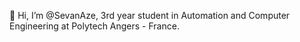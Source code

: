 👋 Hi, I’m @SevanAze, 3rd year student in Automation and Computer Engineering at Polytech Angers - France.
